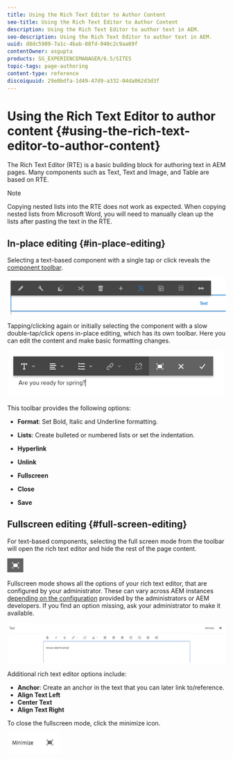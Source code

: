 ```yaml
---
title: Using the Rich Text Editor to Author Content
seo-title: Using the Rich Text Editor to Author Content
description: Using the Rich Text Editor to author text in AEM.
seo-description: Using the Rich Text Editor to author text in AEM.
uuid: d8dc5989-7a1c-4bab-88fd-040c2c9aa69f
contentOwner: asgupta
products: SG_EXPERIENCEMANAGER/6.5/SITES
topic-tags: page-authoring
content-type: reference
discoiquuid: 29e0bdfa-1d49-47d9-a332-04da062d3d3f
---
```


# Using the Rich Text Editor to author content {#using-the-rich-text-editor-to-author-content}

The Rich Text Editor (RTE) is a basic building block for authoring text in AEM pages. Many components such as Text, Text and Image, and Table are based on RTE.

>[!NOTE]
>
>Copying nested lists into the RTE does not work as expected. When copying nested lists from Microsoft Word, you will need to manually clean up the lists after pasting the text in the RTE.

## In-place editing {#in-place-editing}

Selecting a text-based component with a single tap or click reveals the [component toolbar](../sites-authoring/editing-content.md#edit-configure-copy-cut-delete-paste).

![screen_shot_2018-03-21at163054](assets/screen_shot_2018-03-21at163054.png)

Tapping/clicking again or initially selecting the component with a slow double-tap/click opens in-place editing, which has its own toolbar. Here you can edit the content and make basic formatting changes.

![screen_shot_2018-03-21at163214](assets/screen_shot_2018-03-21at163214.png)

This toolbar provides the following options:

* **Format**: Set Bold, Italic and Underline formatting.

* **Lists**: Create bulleted or numbered lists or set the indentation.

* **Hyperlink**

* **Unlink**

* **Fullscreen**

* **Close**

* **Save**

## Fullscreen editing {#full-screen-editing}

For text-based components, selecting the full screen mode from the toolbar will open the rich text editor and hide the rest of the page content.

![](do-not-localize/screen_shot_2018-03-21at163236.png)

Fullscreen mode shows all the options of your rich text editor, that are configured by your administrator. These can vary across AEM instances [depending on the configuration](../sites-administering/rich-text-editor.md) provided by the administrators or AEM developers. If you find an option missing, ask your administrator to make it available.

![screen_shot_2018-03-21at163248](assets/screen_shot_2018-03-21at163248.png)

Additional rich text editor options include:

* **Anchor**: Create an anchor in the text that you can later link to/reference.
* **Align Text Left**
* **Center Text**
* **Align Text Right**

To close the fullscreen mode, click the minimize icon.

![screen_shot_2018-03-21at163323](assets/screen_shot_2018-03-21at163323.png)
